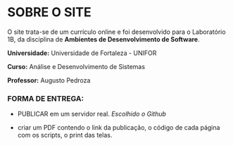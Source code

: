 # SOBRE O SITE

O site trata-se de um currículo online e foi desenvolvido para o Laboratório 1B, da disciplina de **Ambientes de Desenvolvimento de Software**.

**Universidade:** Universidade de Fortaleza - UNIFOR

**Curso:** Análise e Desenvolvimento de Sistemas

**Professor:** Augusto Pedroza

### FORMA DE ENTREGA: 
- PUBLICAR em um servidor real. *Escolhido o Github*

- criar um PDF contendo o link da publicação, o código de cada página com os scripts, o print das telas.
